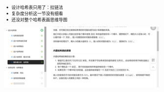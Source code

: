 

- 设计哈希表只用了：拉链法
- 复杂度分析这一节没有细看
- 还没对整个哈希表画思维导图



![image-20220531212914203](pic/%E6%9C%AC%E6%AC%A1%E5%AD%A6%E4%B9%A0%E8%BF%9B%E5%BA%A6.assets/image-20220531212914203.png)